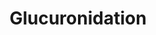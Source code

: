 ---
annotations:
- id: PW:0000859
  parent: regulatory pathway
  type: Pathway Ontology
  value: glucuronidation conjugation pathway
authors:
- Pieter Giesbertz
- AlexanderPico
- MaintBot
- Egonw
- DeSl
- Khanspers
description: Metabolism of xenobiotic compounds consists of phase I and a phase II
  biotransformation reactions, being compound modification and conjugation reactions
  respectively. In phase I biotransformation, the compound is modificated via oxidation,
  reduction, hydrolysis, or other minor reactions, to reveal a reactive group to which
  a conjugation molecule can react to. In phase II, a small conjugation molecule reacts
  with the phase I modified molecule, producing a much more water-soluble molecule
  that can be excreted more easily. Glucuronidation is a phase II biotransformation
  reaction in which glucuronide acts as a conjugation molecule and binds to a substrate
  via the catalysis of glucuronosyltransferases. First, in a series of reactions the
  cosubstrate uridine diphosphate glucuronic acid (UDPGA) is formed. The glucuronosyltransferases
  (UGTs) then catalyze the transfer of glucuronic acid from UDPGA to a substrate resulting
  in a glucuronidated substrate and leaving uridine 5'-diphosphate. UGTs are a very
  broad and divers group of enzymes and count as the most significant  group of conjugation
  enzymes in xenobiotic metabolism, qualitatively because glucuronic acid can be coupled
  to a large diversity of functional groups and quantitatively because of the large
  and divers number of substrates that are formed.  Proteins on this pathway have
  targeted assays available via the [https://assays.cancer.gov/available_assays?wp_id=WP698
  CPTAC Assay Portal]
last-edited: 2019-09-17
organisms:
- Homo sapiens
redirect_from:
- /index.php/Pathway:WP698
- /instance/WP698
revision: null
schema-jsonld:
- '@context': https://schema.org/
  '@id': https://wikipathways.github.io/pathways/WP698.html
  '@type': Dataset
  creator:
    '@type': Organization
    name: WikiPathways
  description: Metabolism of xenobiotic compounds consists of phase I and a phase
    II biotransformation reactions, being compound modification and conjugation reactions
    respectively. In phase I biotransformation, the compound is modificated via oxidation,
    reduction, hydrolysis, or other minor reactions, to reveal a reactive group to
    which a conjugation molecule can react to. In phase II, a small conjugation molecule
    reacts with the phase I modified molecule, producing a much more water-soluble
    molecule that can be excreted more easily. Glucuronidation is a phase II biotransformation
    reaction in which glucuronide acts as a conjugation molecule and binds to a substrate
    via the catalysis of glucuronosyltransferases. First, in a series of reactions
    the cosubstrate uridine diphosphate glucuronic acid (UDPGA) is formed. The glucuronosyltransferases
    (UGTs) then catalyze the transfer of glucuronic acid from UDPGA to a substrate
    resulting in a glucuronidated substrate and leaving uridine 5'-diphosphate. UGTs
    are a very broad and divers group of enzymes and count as the most significant  group
    of conjugation enzymes in xenobiotic metabolism, qualitatively because glucuronic
    acid can be coupled to a large diversity of functional groups and quantitatively
    because of the large and divers number of substrates that are formed.  Proteins
    on this pathway have targeted assays available via the [https://assays.cancer.gov/available_assays?wp_id=WP698
    CPTAC Assay Portal]
  keywords:
  - 2H+
  - Adenosine 3',5'-diphosphate
  - Adenosine triphosphate
  - D-Glucose
  - Glucose 1-phosphate
  - Glucose 6-phosphate
  - HK1
  - NAD
  - NADH
  - PGM1
  - PGM2
  - PGM3
  - PGM5
  - Phosphate
  - UGDH
  - UGP2
  - UGT1A1
  - UGT1A10
  - UGT1A3
  - UGT1A4
  - UGT1A5
  - UGT1A6
  - UGT1A7
  - UGT1A8
  - UGT1A9
  - UGT2A1
  - UGT2A2
  - UGT2A3
  - UGT2B10
  - UGT2B11
  - UGT2B15
  - UGT2B17
  - UGT2B28
  - UGT2B4
  - UGT2B7
  - Uridine 5'-diphosphate
  - Uridine diphosphate glucose
  - Uridine diphosphate glucuronic acid
  - Uridine triphosphate
  - Water
  license: CC0
  name: Glucuronidation
seo: CreativeWork
title: Glucuronidation
wpid: WP698
---